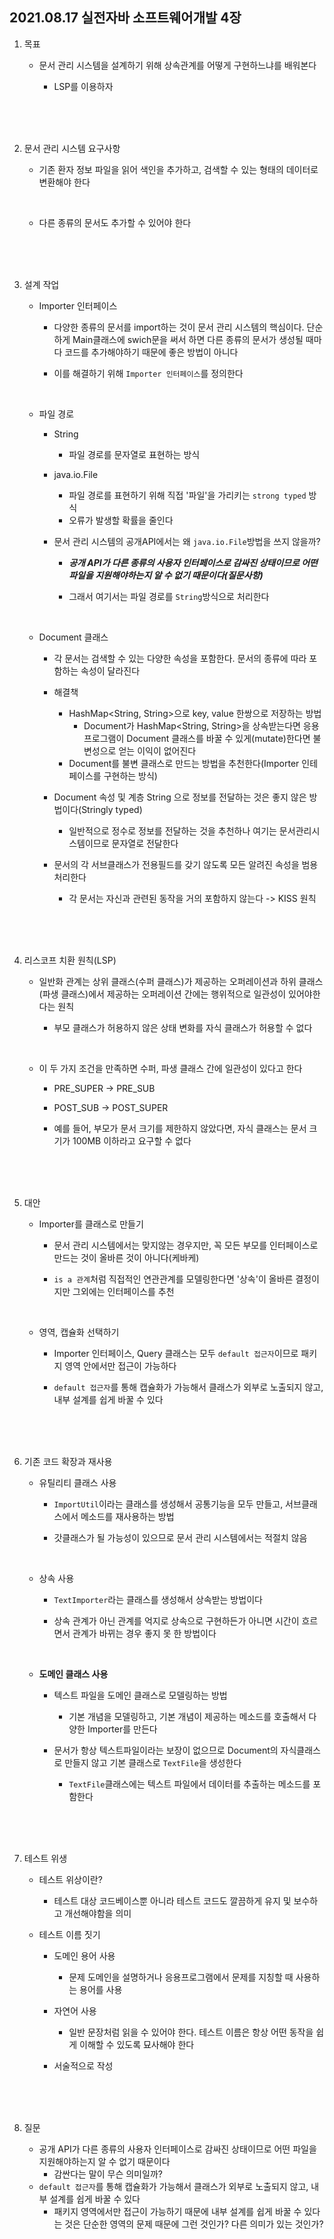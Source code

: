 ## 2021.08.17 실전자바 소프트웨어개발 4장



1. 목표

   - 문서 관리 시스템을 설계하기 위해 상속관계를 어떻게 구현하느냐를 배워본다

     - LSP를 이용하자

       <br>

       <br>

       <br>

2. 문서 관리 시스템 요구사항

   - 기존 환자 정보 파일을 읽어 색인을 추가하고, 검색할 수 있는 형태의 데이터로 변환해야 한다

     <br>

   - 다른 종류의 문서도 추가할 수 있어야 한다

     <br>

     <br>

     <br>

3. 설계 작업

   - Importer 인터페이스

     - 다양한 종류의 문서를 import하는 것이 문서 관리 시스템의 핵심이다. 단순하게 Main클래스에 swich문을 써서 하면 다른 종류의 문서가 생성될 때마다 코드를 추가해야하기 때문에 좋은 방법이 아니다

     - 이를 해결하기 위해 `Importer 인터페이스`를 정의한다

       <br>

   - 파일 경로 

     - String

       - 파일 경로를 문자열로 표현하는 방식

     - java.io.File

       - 파일 경로를 표현하기 위해 직접 '파일'을 가리키는 `strong typed`  방식
       - 오류가 발생할 확률을 줄인다

     - 문서 관리 시스템의 공개API에서는 왜 `java.io.File`방법을 쓰지 않을까?

       - ***공개 API가 다른 종류의 사용자 인터페이스로 감싸진 상태이므로 어떤 파일을 지원해야하는지 알 수 없기 때문이다(질문사항)***

       - 그래서 여기서는 파일 경로를 `String`방식으로 처리한다

         <br>

   - Document 클래스

     - 각 문서는 검색할 수 있는 다양한 속성을 포함한다. 문서의 종류에 따라 포함하는 속성이 달라진다

     - 해결책

       - HashMap<String, String>으로 key, value 한쌍으로 저장하는 방법
         - Document가 HashMap<String, String>을 상속받는다면 응용프로그램이 Document 클래스를 바꿀 수 있게(mutate)한다면 불변성으로 얻는 이익이 없어진다
       - Document를 불변 클래스로 만드는 방법을 추천한다(Importer 인테페이스를 구현하는 방식)

     - Document 속성 및 계층 String 으로 정보를 전달하는 것은 좋지 않은 방법이다(Stringly typed)

       - 일반적으로 정수로 정보를 전달하는 것을 추천하나 여기는 문서관리시스템이므로 문자열로 전달한다

     - 문서의 각 서브클래스가 전용필드를 갖기 않도록 모든 알려진 속성을 범용처리한다

       - 각 문서는 자신과 관련된 동작을 거의 포함하지 않는다 -> KISS 원칙

         <br>

         <br>

         <br>

4. 리스코프 치환 원칙(LSP)

   - 일반화 관계는 상위 클래스(수퍼 클래스)가 제공하는 오퍼레이션과 하위 클래스(파생 클래스)에서 제공하는 오퍼레이션 간에는 행위적으로 일관성이 있어야한다는 원칙

     - 부모 클래스가 허용하지 않은 상태 변화를 자식 클래스가 허용할 수 없다

       <br>

   - 이 두 가지 조건을 만족하면 수퍼, 파생 클래스 간에 일관성이 있다고 한다

     - PRE_SUPER -> PRE_SUB

     - POST_SUB -> POST_SUPER

     - 예를 들어, 부모가 문서 크기를 제한하지 않았다면, 자식 클래스는 문서 크기가 100MB 이하라고 요구할 수 없다

       <br>

       <br>

       <br>

5. 대안

   - Importer를 클래스로 만들기

     - 문서 관리 시스템에서는 맞지않는 경우지만, 꼭 모든 부모를 인터페이스로 만드는 것이 올바른 것이 아니다(케바케)

     - `is a 관계`처럼 직접적인 연관관계를 모델링한다면 '상속'이 올바른 결정이지만 그외에는 인터페이스를 추천

       <br>

   - 영역, 캡슐화 선택하기

     - Importer 인터페이스, Query 클래스는 모두 `default 접근자`이므로 패키지 영역 안에서만 접근이 가능하다

     - `default 접근자`를 통해 캡슐화가 가능해서 클래스가 외부로 노출되지 않고, 내부 설계를 쉽게 바꿀 수 있다

       <br>

       <br>

       <br>

6. 기존 코드 확장과 재사용

   - 유틸리티 클래스 사용

     - `ImportUtil`이라는 클래스를 생성해서 공통기능을 모두 만들고, 서브클래스에서 메소드를 재사용하는 방법

     - 갓클래스가 될 가능성이 있으므로 문서 관리 시스템에서는 적절치 않음

       <br>

   - 상속 사용

     - `TextImporter`라는 클래스를 생성해서 상속받는 방법이다

     - 상속 관계가 아닌 관계를 억지로 상속으로 구현하든가 아니면 시간이 흐르면서 관계가 바뀌는 경우 좋지 못 한 방법이다

       <br>

   - **도메인 클래스 사용**

     - 텍스트 파일을 도메인 클래스로 모델링하는 방법

       - 기본 개념을 모델링하고, 기본 개념이 제공하는 메소드를 호출해서 다양한 Importer를 만든다

     - 문서가 항상 텍스트파일이라는 보장이 없으므로 Document의 자식클래스로 만들지 않고 기본 클래스로 `TextFile`을 생성한다

       - `TextFile`클래스에는 텍스트 파일에서 데이터를 추출하는 메소드를 포함한다

         <br>

         <br>

         <br>

7. 테스트 위생

   - 테스트 위상이란?

     - 테스트 대상 코드베이스뿐 아니라 테스트 코드도 깔끔하게 유지 및 보수하고 개선해야함을 의미

   - 테스트 이름 짓기

     - 도메인 용어 사용

       - 문제 도메인을 설명하거나 응용프로그램에서 문제를 지칭할 때 사용하는 용어를 사용

     - 자연어 사용 

       - 일반 문장처럼 읽을 수 있어야 한다. 테스트 이름은 항상 어떤 동작을 쉽게 이해할 수 있도록 묘사해야 한다

     - 서술적으로 작성 

       <br>

       <br>

       <br>

8. 질문 

   - 공개 API가 다른 종류의 사용자 인터페이스로 감싸진 상태이므로 어떤 파일을 지원해야하는지 알 수 없기 때문이다
     - 감싼다는 말이 무슨 의미일까?
   - `default 접근자`를 통해 캡슐화가 가능해서 클래스가 외부로 노출되지 않고, 내부 설계를 쉽게 바꿀 수 있다
     - 패키지 영역에서만 접근이 가능하기 때문에 내부 설계를 쉽게 바꿀 수 있다는 것은 단순한 영역의 문제 때문에 그런 것인가? 다른 의미가 있는 것인가?